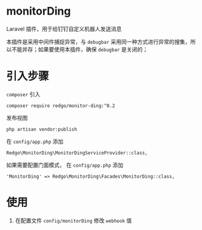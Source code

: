 # monitorDing
Laravel 插件，用于给钉钉自定义机器人发送消息

本插件是采用中间件捕捉异常，与 `debugbar` 采用同一种方式进行异常的搜集，所以不能并存；如果要使用本插件，确保 `debugbar` 是关闭的；

# 引入步骤

`composer` 引入

```
composer require redgo/monitor-ding:^0.2
```

发布视图

```
php artisan vendor:publish
```

在 `config/app.php` 添加

```
Redgo\MonitorDing\MonitorDingServiceProvider::class,
```


如果需要配置门面模式， 在 `config/app.php` 添加

```
'MonitorDing' => Redgo\MonitorDing\Facades\MonitorDing::class,
```


# 使用

1. 在配置文件 `config/monitorDing` 修改 `webhook` 值
